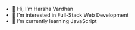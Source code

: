 - 👋 Hi, I’m Harsha Vardhan
- 👀 I’m interested in Full-Stack Web Development
- 🌱 I’m currently learning JavaScript


<!---
harshavailable/harshavailable is a ✨ special ✨ repository because its `README.md` (this file) appears on your GitHub profile.
You can click the Preview link to take a look at your changes.
--->
